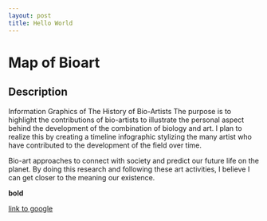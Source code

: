 ```yaml
---
layout: post
title: Hello World
---
```


# Map of Bioart

## Description

Information Graphics of The History of Bio-Artists The purpose is to highlight the contributions of bio-artists to illustrate the personal aspect behind the development of the combination of biology and art. I plan to realize this by creating a timeline infographic stylizing the many artist who have contributed to the development of the field over time.

Bio-art approaches to connect with society and predict our future life on the planet. By doing this research and following these art activities, I believe I can get closer to the meaning our existence.

**bold**

[link to google](www.google.com)
